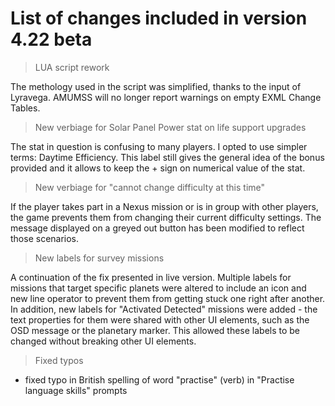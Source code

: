 
# List of changes included in version 4.22 beta

> LUA script rework

The methology used in the script was simplified, thanks to the input of Lyravega. AMUMSS will no longer report warnings on empty EXML Change Tables.

> New verbiage for Solar Panel Power stat on life support upgrades

The stat in question is confusing to many players. I opted to use simpler terms: Daytime Efficiency. This label still gives the general idea of the bonus provided and it allows to keep the + sign on numerical value of the stat.

> New verbiage for "cannot change difficulty at this time"

If the player takes part in a Nexus mission or is in group with other players, the game prevents them from changing their current difficulty settings. The message displayed on a greyed out button has been modified to reflect those scenarios.

> New labels for survey missions

A continuation of the fix presented in live version. Multiple labels for missions that target specific planets were altered to include an icon and new line operator to prevent them from getting stuck one right after another. In addition, new labels for "Activated <Metal> Detected" missions were added - the text properties for them were shared with other UI elements, such as the OSD message or the planetary marker. This allowed these labels to be changed without breaking other UI elements.

> Fixed typos

* fixed typo in British spelling of word "practise" (verb) in "Practise language skills" prompts
